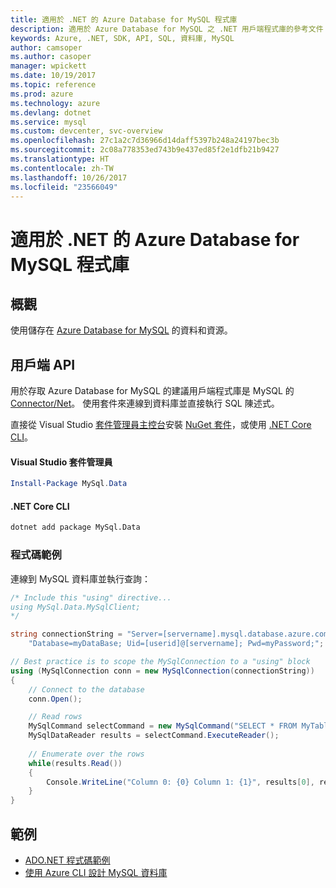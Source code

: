```yaml
---
title: 適用於 .NET 的 Azure Database for MySQL 程式庫
description: 適用於 Azure Database for MySQL 之 .NET 用戶端程式庫的參考文件
keywords: Azure, .NET, SDK, API, SQL, 資料庫, MySQL
author: camsoper
ms.author: casoper
manager: wpickett
ms.date: 10/19/2017
ms.topic: reference
ms.prod: azure
ms.technology: azure
ms.devlang: dotnet
ms.service: mysql
ms.custom: devcenter, svc-overview
ms.openlocfilehash: 27c1a2c7d36966d14daff5397b248a24197bec3b
ms.sourcegitcommit: 2c08a778353ed743b9e437ed85f2e1dfb21b9427
ms.translationtype: HT
ms.contentlocale: zh-TW
ms.lasthandoff: 10/26/2017
ms.locfileid: "23566049"
---
```

# <a name="azure-database-for-mysql-libraries-for-net"></a>適用於 .NET 的 Azure Database for MySQL 程式庫

## <a name="overview"></a>概觀

使用儲存在 [Azure Database for MySQL](/azure/mysql/overview) 的資料和資源。

## <a name="client-apis"></a>用戶端 API

用於存取 Azure Database for MySQL 的建議用戶端程式庫是 MySQL 的 [Connector/Net](https://dev.mysql.com/doc/connector-net/en)。 使用套件來連線到資料庫並直接執行 SQL 陳述式。 

直接從 Visual Studio [套件管理員主控台][PackageManager]安裝 [NuGet 套件](https://www.nuget.org/packages/MySql.Data)，或使用 [.NET Core CLI][DotNetCLI]。

#### <a name="visual-studio-package-manager"></a>Visual Studio 套件管理員

```powershell
Install-Package MySql.Data
```

#### <a name="net-core-cli"></a>.NET Core CLI

```bash
dotnet add package MySql.Data
```

### <a name="code-example"></a>程式碼範例

連線到 MySQL 資料庫並執行查詢：

```csharp
/* Include this "using" directive...
using MySql.Data.MySqlClient;
*/

string connectionString = "Server=[servername].mysql.database.azure.com; " +
    "Database=myDataBase; Uid=[userid]@[servername]; Pwd=myPassword;";

// Best practice is to scope the MySqlConnection to a "using" block
using (MySqlConnection conn = new MySqlConnection(connectionString))
{
    // Connect to the database
    conn.Open();

    // Read rows
    MySqlCommand selectCommand = new MySqlCommand("SELECT * FROM MyTable", conn);
    MySqlDataReader results = selectCommand.ExecuteReader();
    
    // Enumerate over the rows
    while(results.Read())
    {
        Console.WriteLine("Column 0: {0} Column 1: {1}", results[0], results[1]);
    }
}
```

## <a name="samples"></a>範例

- [ADO.NET 程式碼範例](/dotnet/framework/data/adonet/ado-net-code-examples)
- [使用 Azure CLI 設計 MySQL 資料庫](https://docs.microsoft.com/azure/mysql/tutorial-design-database-using-cli) 

[PackageManager]: https://docs.microsoft.com/nuget/tools/package-manager-console
[DotNetCLI]: https://docs.microsoft.com/dotnet/core/tools/dotnet-add-package
